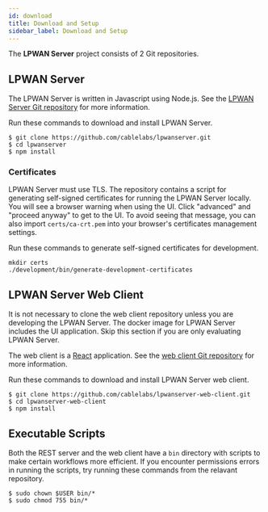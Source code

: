 ```yaml
---
id: download
title: Download and Setup
sidebar_label: Download and Setup
---
```


The **LPWAN Server** project consists of 2 Git repositories.

## LPWAN Server

The LPWAN Server is written in Javascript using Node.js.  See the
[LPWAN Server Git repository](https://github.com/cablelabs/lpwanserver.git)
for more information.

Run these commands to download and install LPWAN Server.

```
$ git clone https://github.com/cablelabs/lpwanserver.git
$ cd lpwanserver
$ npm install
```

### Certificates

LPWAN Server must use TLS.  The repository contains a script for generating self-signed
certificates for running the LPWAN Server locally.  You will see a browser warning
when using the UI.  Click "advanced" and "proceed anyway" to get to the UI.  To avoid
seeing that message, you can also import `certs/ca-crt.pem` into your browser's certificates
management settings.

Run these commands to generate self-signed certificates for development.

```
mkdir certs
./development/bin/generate-development-certificates
```

## LPWAN Server Web Client

It is not necessary to clone the web client repository unless you are developing the LPWAN Server.
The docker image for LPWAN Server includes the UI application.
Skip this section if you are only evaluating LPWAN Server.

The web client is a [React](https://github.com/facebook/react) application.  See the
[web client Git repository](https://github.com/cablelabs/lpwanserver-web-client.git)
for more information.

Run these commands to download and install LPWAN Server web client.

```
$ git clone https://github.com/cablelabs/lpwanserver-web-client.git
$ cd lpwanserver-web-client
$ npm install
```

## Executable Scripts

Both the REST server and the web client have a `bin` directory with scripts to make certain
workflows more efficient.  If you encounter permissions errors in running the scripts, try
running these commands from the relavant repository.

```
$ sudo chown $USER bin/*
$ sudo chmod 755 bin/*
```
